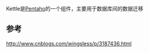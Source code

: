 Kettle是[Pentaho](Pentaho)的一个组件，主要用于数据库间的数据迁移


## 参考
<http://www.cnblogs.com/wingsless/p/3187436.html>